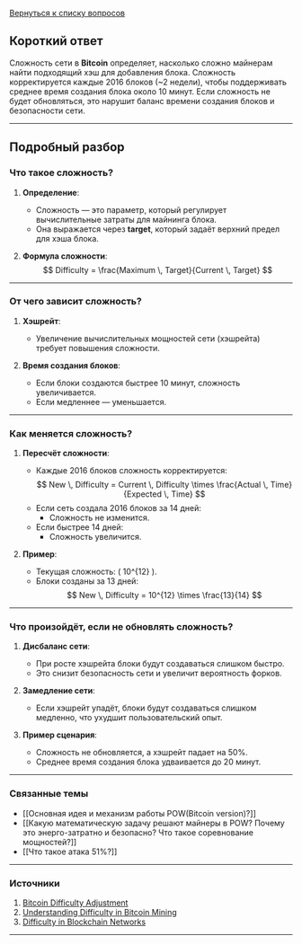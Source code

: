 [Вернуться к списку вопросов](3.%20Список%20вопросов)
## Короткий ответ

Сложность сети в **Bitcoin** определяет, насколько сложно майнерам найти подходящий хэш для добавления блока. Сложность корректируется каждые 2016 блоков (~2 недели), чтобы поддерживать среднее время создания блока около 10 минут. Если сложность не будет обновляться, это нарушит баланс времени создания блоков и безопасности сети.

---

## Подробный разбор

### Что такое сложность?

1. **Определение**:
   - Сложность — это параметр, который регулирует вычислительные затраты для майнинга блока.
   - Она выражается через **target**, который задаёт верхний предел для хэша блока.

2. **Формула сложности**:
   $$
   Difficulty = \frac{Maximum \, Target}{Current \, Target}
   $$

---

### От чего зависит сложность?

1. **Хэшрейт**:
   - Увеличение вычислительных мощностей сети (хэшрейта) требует повышения сложности.

2. **Время создания блоков**:
   - Если блоки создаются быстрее 10 минут, сложность увеличивается.
   - Если медленнее — уменьшается.

---

### Как меняется сложность?

1. **Пересчёт сложности**:
   - Каждые 2016 блоков сложность корректируется:
     $$
     New \, Difficulty = Current \, Difficulty \times \frac{Actual \, Time}{Expected \, Time}
     $$
   - Если сеть создала 2016 блоков за 14 дней:
     - Сложность не изменится.
   - Если быстрее 14 дней:
     - Сложность увеличится.

2. **Пример**:
   - Текущая сложность: \( 10^{12} \).
   - Блоки созданы за 13 дней:
     $$
     New \, Difficulty = 10^{12} \times \frac{13}{14}
     $$

---

### Что произойдёт, если не обновлять сложность?

1. **Дисбаланс сети**:
   - При росте хэшрейта блоки будут создаваться слишком быстро.
   - Это снизит безопасность сети и увеличит вероятность форков.

2. **Замедление сети**:
   - Если хэшрейт упадёт, блоки будут создаваться слишком медленно, что ухудшит пользовательский опыт.

3. **Пример сценария**:
   - Сложность не обновляется, а хэшрейт падает на 50%.
   - Среднее время создания блока удваивается до 20 минут.

---

### Связанные темы

- [[Основная идея и механизм работы POW(Bitcoin version)?]]
- [[Какую математическую задачу решают майнеры в POW? Почему это энерго-затратно и безопасно? Что такое соревнование мощностей?]]
- [[Что такое атака 51%?]]

---

### Источники

1. [Bitcoin Difficulty Adjustment](https://en.bitcoin.it/wiki/Difficulty)
2. [Understanding Difficulty in Bitcoin Mining](https://www.coindesk.com/learn/what-is-bitcoin-difficulty/)
3. [Difficulty in Blockchain Networks](https://blockgeeks.com/introduction-to-bitcoin-mining-difficulty/)

---